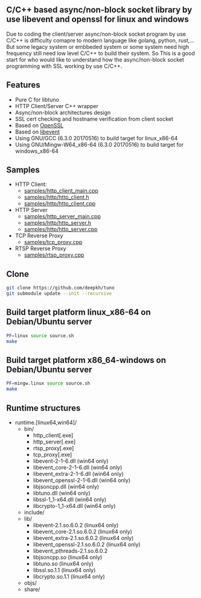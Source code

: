 ## C/C++ based async/non-block socket library by use libevent and openssl for linux and windows

Due to coding the client/server async/non-block socket program by use C/C++ is difficulty comapre to modern language like golang, python, rust,... But some legacy system or embbeded system or some system need high frequency still need low level C/C++ to build their system. So This is a good start for who would like to understand how the async/non-block socket programming with SSL working by use C/C++.


## Features

* Pure C for libtuno 
* HTTP Client/Server C++ wrapper 
* Async/non-block architectures design
* SSL cert checking and hostname verification from client socket
* Based on [OpenSSL](https://www.openssl.org/)  
* Based on [libevent](https://libevent.org/)  
* Using GNU/GCC (6.3.0 20170516) to build target for linux_x86-64 
* Using GNU/Mingw-W64_x86-64 (6.3.0 20170516) to build target for windows_x86-64

## Samples 

* HTTP Client:
	* [samples/http_client_main.cpp](samples/http_client_main.cpp)
	* [samples/http/http_client.h](samples/http/http_client.h)
	* [samples/http/http_client.cpp](samples/http/http_client.cpp)
* HTTP Server
	* [samples/http_server_main.cpp](samples/http_server_main.cpp)
	* [samples/http/http_server.h](samples/http/http_server.h)
	* [samples/http/http_server.cpp](samples/http/http_server.cpp)
* TCP Reverse Proxy
	*  [samples/tcp_proxy.cpp](samples/tcp_proxy.cpp)
* RTSP Reverse Proxy 
	* [samples/rtsp_proxy.cpp](samples/rtsp_proxy.cpp)

## Clone

```bash
git clone https://github.com/deepkh/tuno
git submodule update --init --recursive
```

## Build target platform linux_x86-64 on Debian/Ubuntu server

```bash
PF=linux source source.sh
make
```

## Build target platform x86_64-windows on Debian/Ubuntu server

```bash
PF=mingw.linux source source.sh
make
```

## Runtime structures

* runtime.[linux64,win64]/
  * bin/
    * http_client[.exe]
    * http_server[.exe]
    * rtsp_proxy[.exe]
    * tcp_proxy[.exe]
    * libevent-2-1-6.dll (win64 only)
    * libevent_core-2-1-6.dll (win64 only)
    * libevent_extra-2-1-6.dll (win64 only)
    * libevent_openssl-2-1-6.dll (win64 only)
    * libjsoncpp.dll (win64 only)
    * libtuno.dll (win64 only)
    * libssl-1_1-x64.dll (win64 only)
    * libcrypto-1_1-x64.dll (win64 only)
  * include/
  * lib/
    * libevent-2.1.so.6.0.2 (linux64 only)
    * libevent_core-2.1.so.6.0.2 (linux64 only)
    * libevent_extra-2.1.so.6.0.2 (linux64 only)
    * libevent_openssl-2.1.so.6.0.2 (linux64 only)
    * libevent_pthreads-2.1.so.6.0.2
    * libjsoncpp.so (linux64 only)
    * libtuno.so (linux64 only)
    * libssl.so.1.1 (linux64 only)
    * libcrypto.so.1.1 (linux64 only)
  * objs/
  * share/
